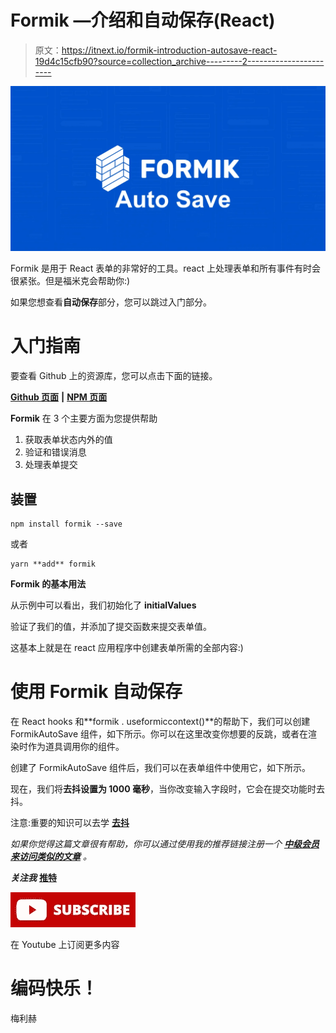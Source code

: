 # Formik —介绍和自动保存(React)

> 原文：<https://itnext.io/formik-introduction-autosave-react-19d4c15cfb90?source=collection_archive---------2----------------------->

![](img/e5b2b8a41f27468efdcaa7e3f319d031.png)

Formik 是用于 React 表单的非常好的工具。react 上处理表单和所有事件有时会很紧张。但是福米克会帮助你:)

如果您想查看**自动保存**部分，您可以跳过入门部分。

# 入门指南

要查看 Github 上的资源库，您可以点击下面的链接。

[**Github 页面**](https://github.com/jaredpalmer/formik) **|** [**NPM 页面**](https://www.npmjs.com/package/formik)

**Formik** 在 3 个主要方面为您提供帮助

1.  获取表单状态内外的值
2.  验证和错误消息
3.  处理表单提交

## 装置

```
npm install formik --save
```

或者

```
yarn **add** formik 
```

**Formik 的基本用法**

从示例中可以看出，我们初始化了 **initialValues**

验证了我们的值，并添加了提交函数来提交表单值。

这基本上就是在 react 应用程序中创建表单所需的全部内容:)

# 使用 Formik 自动保存

在 React hooks 和**formik . useformiccontext()**的帮助下，我们可以创建 FormikAutoSave 组件，如下所示。你可以在这里改变你想要的反跳，或者在渲染时作为道具调用你的组件。

创建了 FormikAutoSave 组件后，我们可以在表单组件中使用它，如下所示。

现在，我们将**去抖设置为 1000 毫秒**，当你改变输入字段时，它会在提交功能时去抖。

注意:重要的知识可以去学 [**去抖**](https://lodash.com/docs/#debounce)

*如果你觉得这篇文章很有帮助，你可以通过使用我的推荐链接注册一个* [***中级会员来访问类似的文章***](https://melihyumak.medium.com/membership) *。*

***关注我*** [**推特**](https://twitter.com/hadnazzar)

![](img/e09adde9fd734db2f987c8df72839da8.png)

在 Youtube 上订阅更多内容

# 编码快乐！

梅利赫